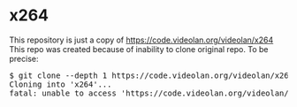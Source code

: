 # x264

This repository is just a copy of https://code.videolan.org/videolan/x264 \
This repo was created because of inability to clone original repo. To be precise:

<pre>$ git clone --depth 1 https://code.videolan.org/videolan/x264.git
Cloning into 'x264'...
fatal: unable to access 'https://code.videolan.org/videolan/x264.git/': gnutls_handshake() failed: The TLS connection was non-properly terminated.
</pre>
